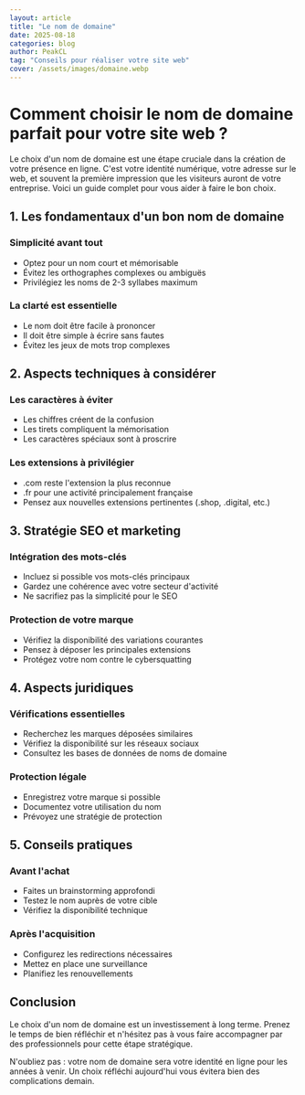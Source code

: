 ```yaml
---
layout: article
title: "Le nom de domaine"
date: 2025-08-18
categories: blog
author: PeakCL
tag: "Conseils pour réaliser votre site web"
cover: /assets/images/domaine.webp
---
```


# Comment choisir le nom de domaine parfait pour votre site web ?

Le choix d'un nom de domaine est une étape cruciale dans la création de votre présence en ligne. C'est votre identité numérique, votre adresse sur le web, et souvent la première impression que les visiteurs auront de votre entreprise. Voici un guide complet pour vous aider à faire le bon choix.

## 1. Les fondamentaux d'un bon nom de domaine

### Simplicité avant tout
- Optez pour un nom court et mémorisable
- Évitez les orthographes complexes ou ambiguës 
- Privilégiez les noms de 2-3 syllabes maximum

### La clarté est essentielle 
- Le nom doit être facile à prononcer
- Il doit être simple à écrire sans fautes
- Évitez les jeux de mots trop complexes

## 2. Aspects techniques à considérer

### Les caractères à éviter
- Les chiffres créent de la confusion
- Les tirets compliquent la mémorisation
- Les caractères spéciaux sont à proscrire

### Les extensions à privilégier
- .com reste l'extension la plus reconnue
- .fr pour une activité principalement française
- Pensez aux nouvelles extensions pertinentes (.shop, .digital, etc.)

## 3. Stratégie SEO et marketing

### Intégration des mots-clés
- Incluez si possible vos mots-clés principaux
- Gardez une cohérence avec votre secteur d'activité
- Ne sacrifiez pas la simplicité pour le SEO

### Protection de votre marque
- Vérifiez la disponibilité des variations courantes
- Pensez à déposer les principales extensions
- Protégez votre nom contre le cybersquatting

## 4. Aspects juridiques

### Vérifications essentielles
- Recherchez les marques déposées similaires
- Vérifiez la disponibilité sur les réseaux sociaux
- Consultez les bases de données de noms de domaine

### Protection légale
- Enregistrez votre marque si possible
- Documentez votre utilisation du nom
- Prévoyez une stratégie de protection

## 5. Conseils pratiques

### Avant l'achat
- Faites un brainstorming approfondi
- Testez le nom auprès de votre cible
- Vérifiez la disponibilité technique

### Après l'acquisition
- Configurez les redirections nécessaires
- Mettez en place une surveillance
- Planifiez les renouvellements

## Conclusion

Le choix d'un nom de domaine est un investissement à long terme. Prenez le temps de bien réfléchir et n'hésitez pas à vous faire accompagner par des professionnels pour cette étape stratégique.

N'oubliez pas : votre nom de domaine sera votre identité en ligne pour les années à venir. Un choix réfléchi aujourd'hui vous évitera bien des complications demain.
